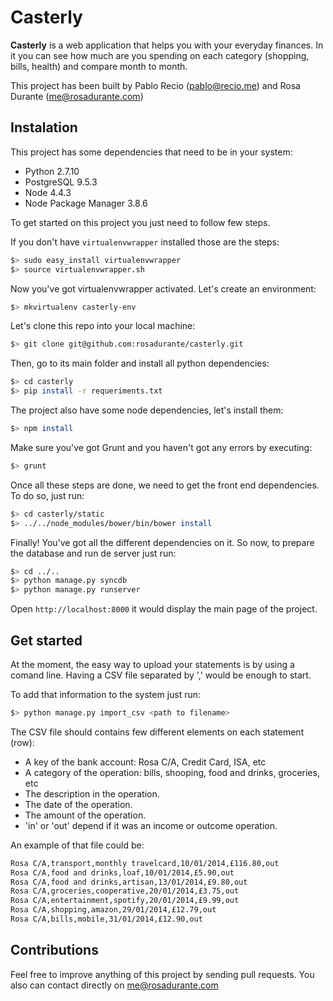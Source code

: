 # Casterly

__Casterly__ is a web application that helps you with your everyday finances. In it you can see how much are you spending on each category (shopping, bills, health) and compare month to month.

This project has been built by Pablo Recio (pablo@recio.me) and Rosa Durante (me@rosadurante.com)


## Instalation

This project has some dependencies that need to be in your system:
 * Python 2.7.10
 * PostgreSQL 9.5.3
 * Node 4.4.3
 * Node Package Manager 3.8.6

To get started on this project you just need to follow few steps.

If you don't have `virtualenvwrapper` installed those are the steps:

```sh
$> sudo easy_install virtualenvwrapper
$> source virtualenvwrapper.sh
```

Now you've got virtualenvwrapper activated. Let's create an environment:

```sh
$> mkvirtualenv casterly-env
```

Let's clone this repo into your local machine:

```sh
$> git clone git@github.com:rosadurante/casterly.git
```

Then, go to its main folder and install all python dependencies:

```sh
$> cd casterly
$> pip install -r requeriments.txt

```

The project also have some node dependencies, let's install them:

```sh
$> npm install
```

Make sure you've got Grunt and you haven't got any errors by executing:

```sh
$> grunt
```

Once all these steps are done, we need to get the front end dependencies. To do so, just run:

```sh
$> cd casterly/static
$> ../../node_modules/bower/bin/bower install
```

Finally! You've got all the different dependencies on it. So now, to prepare the database and run de server just run:

```sh
$> cd ../..
$> python manage.py syncdb
$> python manage.py runserver
```

Open `http://localhost:8000` it would display the main page of the project.


## Get started

At the moment, the easy way to upload your statements is by using a comand line. Having a CSV file separated by ',' would be enough to start.

To add that information to the system just run:

```sh
$> python manage.py import_csv <path to filename>
```

The CSV file should contains few different elements on each statement (row):
 * A key of the bank account: Rosa C/A, Credit Card, ISA, etc
 * A category of the operation: bills, shooping, food and drinks, groceries, etc
 * The description in the operation.
 * The date of the operation.
 * The amount of the operation.
 * 'in' or 'out' depend if it was an income or outcome operation.

An example of that file could be:

```sh
Rosa C/A,transport,monthly travelcard,10/01/2014,£116.80,out
Rosa C/A,food and drinks,loaf,10/01/2014,£5.90,out
Rosa C/A,food and drinks,artisan,13/01/2014,£9.80,out
Rosa C/A,groceries,cooperative,20/01/2014,£3.75,out
Rosa C/A,entertainment,spotify,20/01/2014,£9.99,out
Rosa C/A,shopping,amazon,29/01/2014,£12.79,out
Rosa C/A,bills,mobile,31/01/2014,£12.90,out
```

## Contributions

Feel free to improve anything of this project by sending pull requests. You also can contact directly on me@rosadurante.com
